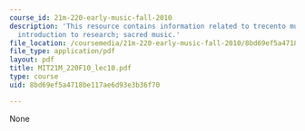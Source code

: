 ```yaml
---
course_id: 21m-220-early-music-fall-2010
description: 'This resource contains information related to trecento music and musicology:
  introduction to research; sacred music.'
file_location: /coursemedia/21m-220-early-music-fall-2010/8bd69ef5a4718be117ae6d93e3b36f70_MIT21M_220F10_lec10.pdf
file_type: application/pdf
layout: pdf
title: MIT21M_220F10_lec10.pdf
type: course
uid: 8bd69ef5a4718be117ae6d93e3b36f70

---
```

None